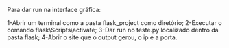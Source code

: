 Para dar run na interface gráfica:

1-Abrir um terminal como a pasta flask_project como diretório;
2-Executar o comando flask\Scripts\activate;
3-Dar run no teste.py localizado dentro da pasta flask;
4-Abrir o site que o output gerou, o ip e a porta.
